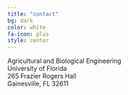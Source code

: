 ```yaml
---
title: "contact"
bg: dark
color: white
fa-icon: plus
style: center
---
```


Agricultural and Biological Engineering  
University of Florida  
265 Frazier Rogers Hall  
Gainesville, FL 32611  

<span class="more-icons">
<a href="https://twitter.com/mattocci"><i class="fa fa-twitter fa-5x"></i></a>
<a href="https://github.com/mattocci27/"><i class="fa fa-github fa-5x"></i></a>
<a href="mailto:mattocci27@gmail.com"><i class="fa fa-envelope fa-5x"></i></a>
<a href="https://scholar.google.com/citations?user=ZF7iS6UAAAAJ&hl=en"><i class="ai ai-google-scholar fa-5x"></i></a>
</span>
